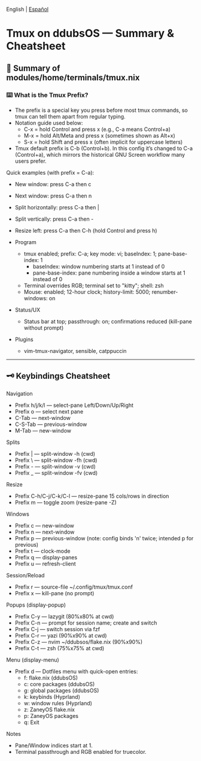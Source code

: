 English | [Español](./tmux.cheatsheet.es.md)

# Tmux on ddubsOS — Summary & Cheatsheet
## 🚀 Summary of modules/home/terminals/tmux.nix

### ⌨️ What is the Tmux Prefix?
- The prefix is a special key you press before most tmux commands, so tmux can tell them apart from regular typing.
- Notation guide used below:
  - C-x = hold Control and press x (e.g., C-a means Control+a)
  - M-x = hold Alt/Meta and press x (sometimes shown as Alt+x)
  - S-x = hold Shift and press x (often implicit for uppercase letters)
- Tmux default prefix is C-b (Control+b). In this config it’s changed to C-a (Control+a), which mirrors the historical GNU Screen workflow many users prefer.

Quick examples (with prefix = C-a):
- New window: press C-a then c
- Next window: press C-a then n
- Split horizontally: press C-a then |
- Split vertically: press C-a then -
- Resize left: press C-a then C-h (hold Control and press h)

- Program
  - tmux enabled; prefix: C-a; key mode: vi; baseIndex: 1; pane-base-index: 1
    - baseIndex: window numbering starts at 1 instead of 0
    - pane-base-index: pane numbering inside a window starts at 1 instead of 0
  - Terminal overrides RGB; terminal set to "kitty"; shell: zsh
  - Mouse: enabled; 12-hour clock; history-limit: 5000; renumber-windows: on

- Status/UX
  - Status bar at top; passthrough: on; confirmations reduced (kill-pane without prompt)

- Plugins
  - vim-tmux-navigator, sensible, catppuccin

---

## 🗝️ Keybindings Cheatsheet

Navigation
- Prefix h/j/k/l — select-pane Left/Down/Up/Right
- Prefix o — select next pane
- C-Tab — next-window
- C-S-Tab — previous-window
- M-Tab — new-window

Splits
- Prefix | — split-window -h (cwd)
- Prefix \ — split-window -fh (cwd)
- Prefix - — split-window -v (cwd)
- Prefix _ — split-window -fv (cwd)

Resize
- Prefix C-h/C-j/C-k/C-l — resize-pane 15 cols/rows in direction
- Prefix m — toggle zoom (resize-pane -Z)

Windows
- Prefix c — new-window
- Prefix n — next-window
- Prefix p — previous-window (note: config binds 'n' twice; intended p for previous)
- Prefix t — clock-mode
- Prefix q — display-panes
- Prefix u — refresh-client

Session/Reload
- Prefix r — source-file ~/.config/tmux/tmux.conf
- Prefix x — kill-pane (no prompt)

Popups (display-popup)
- Prefix C-y — lazygit (80%x80% at cwd)
- Prefix C-n — prompt for session name; create and switch
- Prefix C-j — switch session via fzf
- Prefix C-r — yazi (90%x90% at cwd)
- Prefix C-z — nvim ~/ddubsos/flake.nix (90%x90%)
- Prefix C-t — zsh (75%x75% at cwd)

Menu (display-menu)
- Prefix d — Dotfiles menu with quick-open entries:
  - f: flake.nix (ddubsOS)
  - c: core packages (ddubsOS)
  - g: global packages (ddubsOS)
  - k: keybinds (Hyprland)
  - w: window rules (Hyprland)
  - z: ZaneyOS flake.nix
  - p: ZaneyOS packages
  - q: Exit

Notes
- Pane/Window indices start at 1.
- Terminal passthrough and RGB enabled for truecolor.

